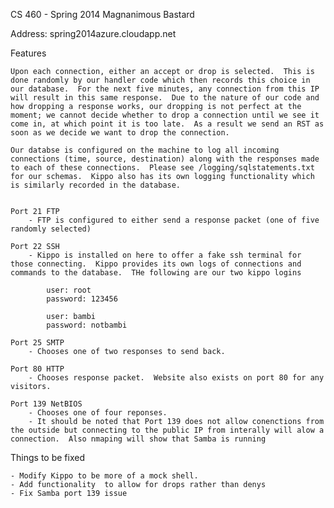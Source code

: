 CS 460 - Spring 2014
Magnanimous Bastard

Address: spring2014azure.cloudapp.net


Features
	
	Upon each connection, either an accept or drop is selected.  This is done randomly by our handler code which then records this choice in our database.  For the next five minutes, any connection from this IP will result in this same response.  Due to the nature of our code and how dropping a response works, our dropping is not perfect at the moment; we cannot decide whether to drop a connection until we see it come in, at which point it is too late.  As a result we send an RST as soon as we decide we want to drop the connection.   
	
	Our databse is configured on the machine to log all incoming connections (time, source, destination) along with the responses made to each of these connections.  Please see /logging/sqlstatements.txt for our schemas.  Kippo also has its own logging functionality which is similarly recorded in the database.


	Port 21 FTP 
		- FTP is configured to either send a response packet (one of five randomly selected) 

	Port 22 SSH 
		- Kippo is installed on here to offer a fake ssh terminal for those connecting.  Kippo provides its own logs of connections and commands to the database.  THe following are our two kippo logins

			user: root
			password: 123456

			user: bambi
			password: notbambi

	Port 25 SMTP
		- Chooses one of two responses to send back.

	Port 80 HTTP
		- Chooses response packet.  Website also exists on port 80 for any visitors.

	Port 139 NetBIOS
		- Chooses one of four reponses.
		- It should be noted that Port 139 does not allow conenctions from the outside but connecting to the public IP from interally will alow a connection.  Also nmaping will show that Samba is running

Things to be fixed
	
	- Modify Kippo to be more of a mock shell.  
	- Add functionality  to allow for drops rather than denys
	- Fix Samba port 139 issue


